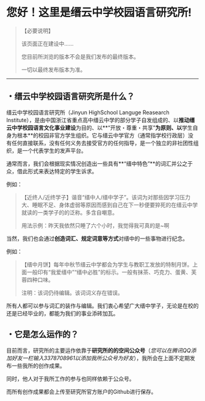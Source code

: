 # 您好！这里是缙云中学校园语言研究所!

> 【必要说明】
>
> 该页面正在建设中......
>
> 您目前所浏览的版本不会是我们发布的最终版本。
>
> 一切以最终发布版本为准。

******

## ・缙云中学校园语言研究所是什么？

  缙云中学校园语言研究所（Jinyun HighSchool Languge Reasearch Institute），是由中国浙江省重点高中缙云中学的部分学子自发组成的、以**推动缙云中学校园语言文化事业建设**为目的、以**“开放・尊重・共享”**为原则、以**学生自身为根本**的校园非官方学生组织。它与缙云中学官方（通常指学校行政层）没有任何直接联系，没有任何义务去接受官方的任何指导，是一个独立的非社团性组织，是一个代表学生的发声平台。

  通常而言，我们会根据现实情况创造出一些具有**“缙中特色”**的词汇并公之于众，借此形式来表达特定的学生诉求。

  例如：

> 【近终人/近终学子】谐音“缙中人/缙中学子”。该词为对那些因学习压力大、睡眠不足、身体虚弱等原因而感到自己在下一秒便要猝死的在缙云中学就读的一类学子的的泛称。多含自嘲意。
>
> 用法示例：昨天我依然只睡了六个小时，我觉得我可真的是~啊

  当然，我们也会通过**创造词汇、规定词意等方式**对缙中的一些事物进行纪念。

  例如：

> 【缙中月饼】每年中秋节缙云中学都会为学生与教职工发放的特制月饼。上面一般印有“我爱缙中”“缙中必胜”的标示。一般有抹茶、巧克力、蛋黄、芙蓉四种口味。
>
> 注明：该词仍待编辑。该词词义存在错误。

  所有人都可以参与词汇的装作与编辑。我们衷心希望广大缙中学子，无论是在校的还是已经毕业的，都能为我们的事业添砖加瓦。



## ・它是怎么运作的？

  目前而言，研究所的主要运作依靠于**研究所的的空间公众号**（*您可以在腾讯QQ添加好友一栏输入3378708961以添加我所公众号为好友*），我所会在上面不定期发布一些我所的创作成果。

  同时，他人对于我所工作的参与也同样依赖于公众号。

  而所有创作成果都会上传至研究所官方账户的Github进行保存。


